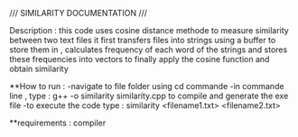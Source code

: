 /// SIMILARITY DOCUMENTATION ///

Description :
this code uses cosine distance methode to measure similarity between two text files 
it first transfers files into strings using a buffer to store them in , calculates frequency of each word of the strings
and stores these frequencies into vectors to finally apply the cosine function and obtain similarity 


**How to run :
-navigate to file folder using cd commande 
-in commande line , type :
g++ -o similarity similarity.cpp 
to compile and generate the exe file
-to execute the code type : 
similarity <filename1.txt> <filename2.txt>


**requirements :
compiler 

